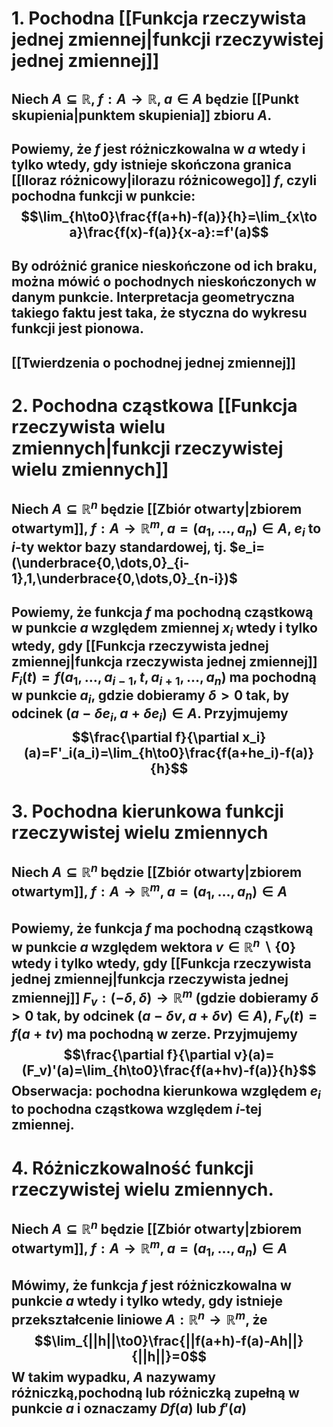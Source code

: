 # 1.  Pochodna [[Funkcja rzeczywista jednej zmiennej|funkcji rzeczywistej jednej zmiennej]]
## Niech $A\subseteq\mathbb{R}$, $f:A\to\mathbb{R}$, $a\in A$ będzie [[Punkt skupienia|punktem skupienia]] zbioru $A$. 
## Powiemy, że $f$ jest  **różniczkowalna** w $a$ wtedy i tylko wtedy, gdy istnieje skończona granica [[Iloraz różnicowy|ilorazu różnicowego]] $f$, czyli **pochodna funkcji w punkcie**: $$\lim_{h\to0}\frac{f(a+h)-f(a)}{h}=\lim_{x\to a}\frac{f(x)-f(a)}{x-a}:=f'(a)$$

## By odróżnić granice nieskończone od ich braku, można mówić o **pochodnych nieskończonych** w danym punkcie. Interpretacja geometryczna takiego faktu jest taka, że styczna do wykresu funkcji jest pionowa.
## [[Twierdzenia o pochodnej jednej zmiennej]]
# 2.  Pochodna cząstkowa [[Funkcja rzeczywista wielu zmiennych|funkcji rzeczywistej wielu zmiennych]]
## Niech $A\subseteq\mathbb{R}^n$ będzie [[Zbiór otwarty|zbiorem otwartym]], $f:A\to\mathbb{R}^m$, $a=(a_1,\dots,a_n)\in A$, $e_i$ to $i$-ty wektor bazy standardowej, tj. $e_i=(\underbrace{0,\dots,0}_{i-1},1,\underbrace{0,\dots,0}_{n-i})$
## Powiemy, że funkcja $f$ ma **pochodną cząstkową** w punkcie $a$ względem zmiennej $x_i$ wtedy i tylko wtedy, gdy [[Funkcja rzeczywista jednej zmiennej|funkcja rzeczywista jednej zmiennej]] $F_i(t)=f(a_1,\dots,a_{i-1},t,a_{i+1},\dots,a_n)$ ma pochodną w punkcie $a_i$, gdzie dobieramy $\delta>0$ tak, by odcinek $(a-\delta e_i,a+\delta e_i)\in A$. Przyjmujemy $$\frac{\partial f}{\partial x_i}(a)=F'_i(a_i)=\lim_{h\to0}\frac{f(a+he_i)-f(a)}{h}$$

# 3.  Pochodna kierunkowa funkcji rzeczywistej wielu zmiennych
## Niech $A\subseteq\mathbb{R}^n$ będzie [[Zbiór otwarty|zbiorem otwartym]], $f:A\to\mathbb{R}^m$, $a=(a_1,\dots,a_n)\in A$
## Powiemy, że funkcja $f$ ma **pochodną cząstkową** w punkcie $a$ względem wektora $v\in\mathbb{R}^n\backslash\{0\}$ wtedy i tylko wtedy, gdy  [[Funkcja rzeczywista jednej zmiennej|funkcja rzeczywista jednej zmiennej]] $F_v:(-\delta,\delta)\to\mathbb{R}^m$ (gdzie dobieramy $\delta>0$ tak, by odcinek $(a-\delta v,a+\delta v)\in A$), $F_v(t)=f(a+tv)$ ma pochodną w zerze. Przyjmujemy $$\frac{\partial f}{\partial v}(a)=(F_v)'(a)=\lim_{h\to0}\frac{f(a+hv)-f(a)}{h}$$ **Obserwacja**: pochodna kierunkowa względem $e_i$ to pochodna cząstkowa względem $i$-tej zmiennej.
# 4.  Różniczkowalność funkcji rzeczywistej wielu zmiennych.
## Niech $A\subseteq\mathbb{R}^n$ będzie [[Zbiór otwarty|zbiorem otwartym]], $f:A\to\mathbb{R}^m$, $a=(a_1,\dots,a_n)\in A$
## Mówimy, że funkcja $f$ jest różniczkowalna w punkcie $a$ wtedy i tylko wtedy, gdy istnieje przekształcenie liniowe $A:\mathbb{R}^n\to\mathbb{R}^m$, że $$\lim_{||h||\to0}\frac{||f(a+h)-f(a)-Ah||}{||h||}=0$$ W takim wypadku, $A$ nazywamy **różniczką**,**pochodną** lub **różniczką zupełną** w punkcie $a$ i oznaczamy $Df(a)$ lub $f'(a)$